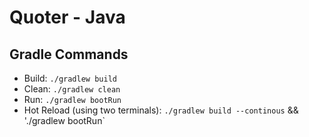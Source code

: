 # Quoter - Java #

## Gradle Commands ## 
- Build: `./gradlew build`
- Clean: `./gradlew clean`
- Run: `./gradlew bootRun`
- Hot Reload (using two terminals): `./gradlew build --continous` && './gradlew bootRun`

